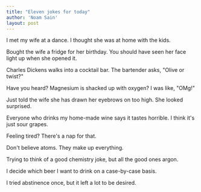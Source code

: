 ```yaml
---
title: "Eleven jokes for today"
author: 'Noam Sain'
layout: post
---
```


I met my wife at a dance. I thought she was at home with the kids.

Bought the wife a fridge for her birthday. You should have seen her face light up when she opened it.

Charles Dickens walks into a cocktail bar. The bartender asks, "Olive or twist?"

Have you heard? Magnesium is shacked up with oxygen? I was like, "OMg!"

Just told the wife she has drawn her eyebrows on too high. She looked surprised.

Everyone who drinks my home-made wine says it tastes horrible. I think it's just sour grapes.

Feeling tired? There's a nap for that.

Don't believe atoms. They make up everything.

Trying to think of a good chemistry joke, but all the good ones argon.

I decide which beer I want to drink on a case-by-case basis.

I tried abstinence once, but it left a lot to be desired.
